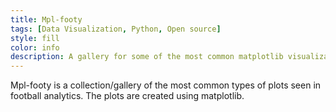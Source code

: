 ```yaml
---
title: Mpl-footy
tags: [Data Visualization, Python, Open source]
style: fill
color: info
description: A gallery for some of the most common matplotlib visualizations in football
---
```


Mpl-footy is a collection/gallery of the most common types of plots seen in football analytics. The plots are created using matplotlib. 